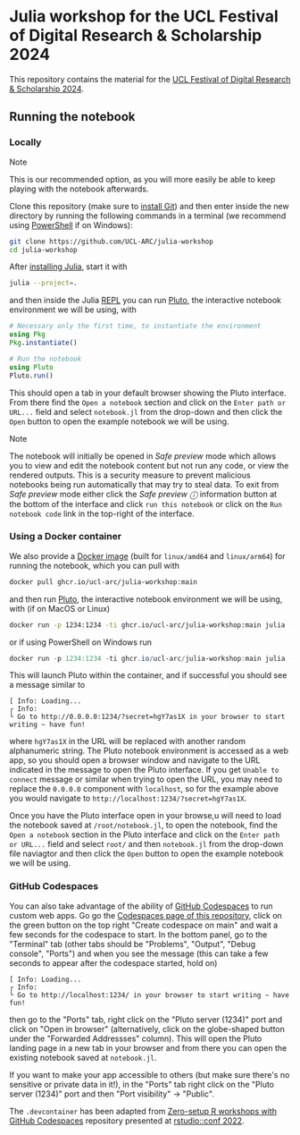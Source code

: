 # Julia workshop for the UCL Festival of Digital Research & Scholarship 2024

This repository contains the material for the [UCL Festival of Digital Research & Scholarship 2024](https://www.ucl.ac.uk/advanced-research-computing/events/2024/jun/festival-digital-research-scholarship).

## Running the notebook

### Locally

> [!NOTE]
> This is our recommended option, as you will more easily be able to keep playing with the notebook afterwards.

Clone this repository (make sure to [install Git](https://git-scm.com/book/en/v2/Getting-Started-Installing-Git)) and then enter inside the new directory by running the following commands in a terminal (we recommend using [PowerShell](https://learn.microsoft.com/en-us/powershell/scripting/overview?view=powershell-7.4) if on Windows):

```sh
git clone https://github.com/UCL-ARC/julia-workshop
cd julia-workshop
```

After [installing Julia](https://julialang.org/downloads/), start it with
```sh
julia --project=.
```

and then inside the Julia [REPL](https://en.wikipedia.org/wiki/Read%E2%80%93eval%E2%80%93print_loop) you can run [Pluto](https://plutojl.org/), the interactive notebook environment we will be using, with

```julia
# Necessary only the first time, to instantiate the environment
using Pkg
Pkg.instantiate()

# Run the notebook
using Pluto
Pluto.run()
```

This should open a tab in your default browser showing the Pluto interface. From there find the `Open a notebook` section and click on the `Enter path or URL...` field and select `notebook.jl` from the drop-down and then click the `Open` button to open the example notebook we will be using.

> [!NOTE]
> The notebook will initially be opened in _Safe preview_ mode which allows you to view and edit the notebook content but not run any code, or view the rendered outputs. This is a security measure to prevent malicious notebooks being run automatically that may try to steal data. To exit from _Safe preview_ mode either click the _Safe preview ⓘ_ information button at the bottom of the interface and click `run this notebook` or click on the `Run notebook code` link in the top-right of the interface.

### Using a Docker container

We also provide a [Docker image](https://github.com/UCL-ARC/julia-workshop/pkgs/container/julia-workshop) (built for `linux/amd64` and `linux/arm64`) for running the notebook, which you can pull with

```sh
docker pull ghcr.io/ucl-arc/julia-workshop:main
```

and then run [Pluto](https://plutojl.org/), the interactive notebook environment we will be using, with (if on MacOS or Linux)

```sh
docker run -p 1234:1234 -ti ghcr.io/ucl-arc/julia-workshop:main julia -e 'using Pluto; Pluto.run(; host="0.0.0.0", port=1234)'
```

or if using PowerShell on Windows run

```PowerShell
docker run -p 1234:1234 -ti ghcr.io/ucl-arc/julia-workshop:main julia -e 'using Pluto; Pluto.run(; host=""""0.0.0.0"""", port=1234)'
```

This will launch Pluto within the container, and if successful you should see a message similar to

```
[ Info: Loading...
┌ Info:
└ Go to http://0.0.0.0:1234/?secret=hgY7as1X in your browser to start writing ~ have fun!
```

where `hgY7as1X` in the URL will be replaced with another random alphanumeric string. The Pluto notebook environment is accessed as a web app, so you should open a browser window and navigate to the URL indicated in the message to open the Pluto interface. If you get `Unable to connect` message or similar when trying to open the URL, you may need to replace the `0.0.0.0` component with `localhost`, so for the example above you would navigate to `http://localhost:1234/?secret=hgY7as1X`. 

Once you have the Pluto interface open in your browse,u will need to load the notebook saved at `/root/notebook.jl`, to open the notebook, find the `Open a notebook` section in the Pluto interface and click on the `Enter path or URL...` field and select `root/` and then `notebook.jl` from the drop-down file naviagtor and then click the `Open` button to open the example notebook we will be using.

### GitHub Codespaces

You can also take advantage of the ability of [GitHub Codespaces](https://github.com/features/codespaces) to run custom web apps.
Go go the [Codespaces page of this repository](https://github.com/UCL-ARC/julia-workshop/codespaces), click on the green button on the top right "Create codespace on main" and wait a few seconds for the codespace to start.
In the bottom panel, go to the "Terminal" tab (other tabs should be "Problems", "Output", "Debug console", "Ports") and when you see the message (this can take a few seconds to appear after the codespace started, hold on)

```
[ Info: Loading...
┌ Info:
└ Go to http://localhost:1234/ in your browser to start writing ~ have fun!
```

then go to the "Ports" tab, right click on the "Pluto server (1234)" port and click on "Open in browser" (alternatively, click on the globe-shaped button under the "Forwarded Addressses" column).
This will open the Pluto landing page in a new tab in your browser and from there you can open the existing notebook saved at `notebook.jl`.

If you want to make your app accessible to others (but make sure there's no sensitive or private data in it!), in the "Ports" tab right click on the "Pluto server (1234)" port and then "Port visibility" -> "Public".

The `.devcontainer` has been adapted from [Zero-setup R workshops with GitHub Codespaces](https://github.com/revodavid/devcontainers-rstudio) repository presented at [rstudio::conf 2022](https://rstudioconf2022.sched.com/event/11iag/zero-setup-r-workshops-with-github-codespaces).
